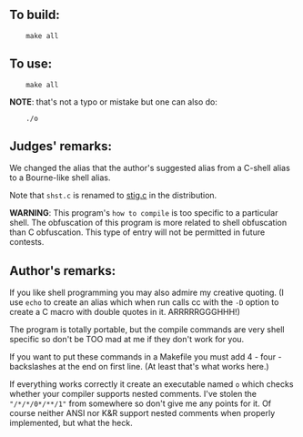 ## To build:

``` <!---sh-->
    make all
```


## To use:

``` <!---sh-->
    make all
```

**NOTE**: that's not a typo or mistake but one can also do:

``` <!---sh-->
    ./o
```


## Judges' remarks:

We changed the alias that the author's suggested alias from a
C-shell alias to a Bourne-like shell alias.

Note that `shst.c` is renamed to [stig.c](%%REPO_URL%%/1990/stig/stig.c) in the distribution.

**WARNING**: This program's `how to compile` is too specific to a particular shell.
The obfuscation of this program is more related to shell obfuscation than C
obfuscation.  This type of entry will not be permitted in future contests.


## Author's remarks:

If you like shell programming you may also admire my creative quoting. (I use
`echo` to create an alias which when run calls cc with the `-D` option to create
a C macro with double quotes in it. ARRRRRGGGHHH!)

The program is totally portable, but the compile commands are very shell
specific so don't be TOO mad at me if they don't work for you.

If you want to put these commands in a Makefile you must add 4 - four -
backslashes at the end on first line. (At least that's what works here.)

If everything works correctly it create an executable named `o` which checks
whether your compiler supports nested comments. I've stolen the `"/*/*/0*/**/1"`
from somewhere so don't give me any points for it. Of course neither ANSI nor
K&R support nested comments when properly implemented, but what the heck.


<!--

    Copyright © 1984-2024 by Landon Curt Noll. All Rights Reserved.

    You are free to share and adapt this file under the terms of this license:

	Creative Commons Attribution-ShareAlike 4.0 International (CC BY-SA 4.0)

    For more information, see:

	https://creativecommons.org/licenses/by-sa/4.0/

-->
